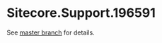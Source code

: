 # Sitecore.Support.196591

See [master branch](https://github.com/sitecoresupport/Sitecore.Support.196591) for details.